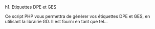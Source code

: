 h1. Etiquettes DPE et GES

Ce script PHP vous permettra de générer vos étiquettes DPE et GES, en utilisant la librairie GD. Il est fourni en tant que tel...
